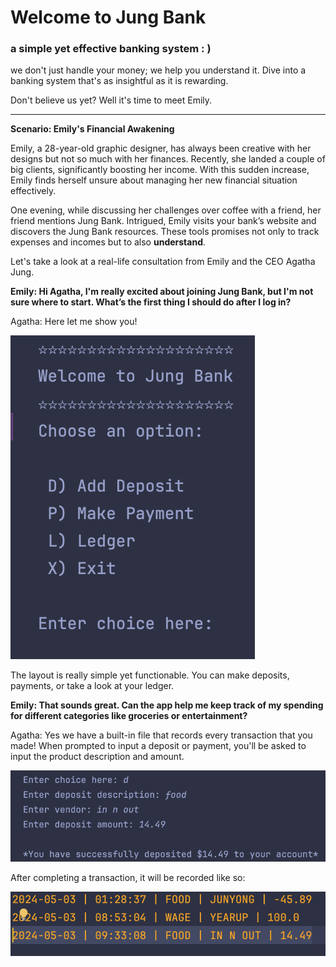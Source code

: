 # Welcome to Jung Bank
### a simple yet effective banking system : )

we don't just handle your money; we help you understand it. Dive into a banking system that's as insightful as it is rewarding.

Don't believe us yet? Well it's time to meet Emily.

---

**Scenario: Emily's Financial Awakening**

Emily, a 28-year-old graphic designer, has always been creative with her designs but not so much with her finances. Recently, she landed a couple of big clients, significantly boosting her income. With this sudden increase, Emily finds herself unsure about managing her new financial situation effectively.

One evening, while discussing her challenges over coffee with a friend, her friend mentions Jung Bank. Intrigued, Emily visits your bank’s website and discovers the Jung Bank resources. These tools promises not only to track expenses and incomes but to also **understand**.

Let's take a look at a real-life consultation from Emily and the CEO Agatha Jung.

**Emily: Hi Agatha, I'm really excited about joining Jung Bank, but I'm not sure where to start. What’s the first thing I should do after I log in?**

Agatha: Here let me show you!

![firstscreen](/images/firstscreen.png)

The layout is really simple yet functionable. You can make deposits, payments, or take a look at your ledger.

**Emily: That sounds great. Can the app help me keep track of my spending for different categories like groceries or entertainment?**

Agatha: Yes we have a built-in file that records every transaction that you made! When prompted to input a deposit or payment, you'll be asked to input the product description and amount. 

![input](/images/input.png)

After completing a transaction, it will be recorded like so:

![output](/images/Output.png)



